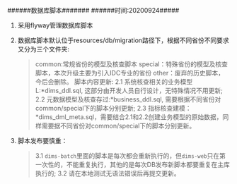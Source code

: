 ######数据库脚本#######
######时间:20200924#####
1. 采用flyway管理数据库脚本
2. 数据库脚本默认位于resources/db/migration路径下，根据不同省份不同要求又分为三个文件夹:
    >common:常规省份的模型及核查脚本
    special：特殊省份的模型及核查脚本，本次升级主要为引入IDC专业的省份
    other：废弃的历史脚本，今后会删除。
    脚本内容更新:
        2.1 系统核查相关的业务模型L:*dims_ddl.sql, 这部分由开发人员自行设计，无特殊情况不用更新;
        2.2 元数据模型及核查存过:*business_ddl.sql, 需要根据不同省份对common/special下的脚本分别更新;
        2.3 指标核查建模：*dims_dml_meta.sql，需要结合2.1和2.2创建业务模型的原始数据，同样需要据不同省份对common/special下的脚本分别更新。
    
3. 脚本发布要慎重：
    >3.1 `dims-batch`里面的脚本是每次都会重新执行的，但`dims-web`只在第一次性的，不能重复执行，其他的是每次DB发布新脚本都要重复在主库执行的;
     3.2 请在本地测试无语法错误后再提交更新。

    